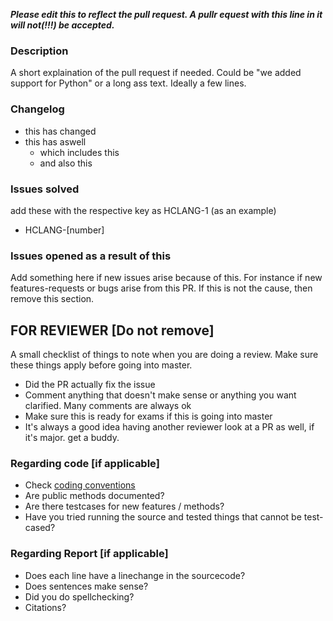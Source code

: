 _**Please edit this to reflect the pull request. A pullr equest with this line in it will not(!!!) be accepted.**_
### Description
A short explaination of the pull request if needed. Could be "we added support for Python" or a long ass text. Ideally a few lines.

### Changelog
 - this has changed
 - this has aswell 
   - which includes this
   - and also this

### Issues solved 
add these with the respective key as HCLANG-1 (as an example)
 - HCLANG-[number]

### Issues opened as a result of this 
Add something here if new issues arise because of this. For instance if new features-requests or bugs arise from this PR. If this is not the cause, then remove this section.

## FOR REVIEWER [Do not remove]
A small checklist of things to note when you are doing a review. Make sure these things apply before going into master.
 - Did the PR actually fix the issue
 - Comment anything that doesn't make sense or anything you want clarified. Many comments are always ok
 - Make sure this is ready for exams if this is going into master
 - It's always a good idea having another reviewer look at a PR as well, if it's major. get a buddy.

### Regarding code [if applicable]
- Check [coding conventions](https://kotlinlang.org/docs/reference/coding-conventions.html)
- Are public methods documented? 
- Are there testcases for new features / methods?
- Have you tried running the source and tested things that cannot be test-cased?

### Regarding Report [if applicable]
- Does each line have a linechange in the sourcecode?
- Does sentences make sense?
- Did you do spellchecking?
- Citations?
